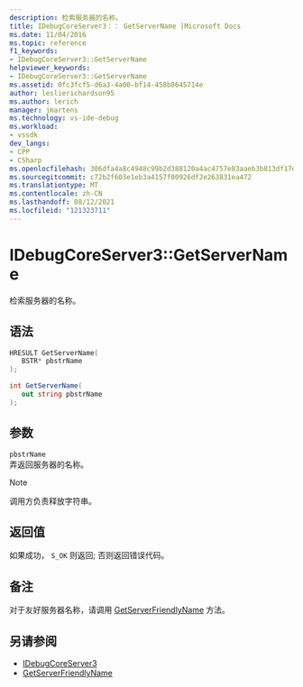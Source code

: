 ```yaml
---
description: 检索服务器的名称。
title: IDebugCoreServer3：： GetServerName |Microsoft Docs
ms.date: 11/04/2016
ms.topic: reference
f1_keywords:
- IDebugCoreServer3::GetServerName
helpviewer_keywords:
- IDebugCoreServer3::GetServerName
ms.assetid: 0fc3fcf5-d6a3-4a00-bf14-458b8645714e
author: leslierichardson95
ms.author: lerich
manager: jmartens
ms.technology: vs-ide-debug
ms.workload:
- vssdk
dev_langs:
- CPP
- CSharp
ms.openlocfilehash: 306dfa4a8c4948c99b2d388120a4ac4757e83aaeb3b813df17d3bb9a0cc0ea10
ms.sourcegitcommit: c72b2f603e1eb3a4157f00926df2e263831ea472
ms.translationtype: MT
ms.contentlocale: zh-CN
ms.lasthandoff: 08/12/2021
ms.locfileid: "121323711"
---
```

# <a name="idebugcoreserver3getservername"></a>IDebugCoreServer3::GetServerName
检索服务器的名称。

## <a name="syntax"></a>语法

```cpp
HRESULT GetServerName(
   BSTR* pbstrName
);
```

```csharp
int GetServerName(
   out string pbstrName
);
```

## <a name="parameters"></a>参数
`pbstrName`\
弄返回服务器的名称。

> [!NOTE]
> 调用方负责释放字符串。

## <a name="return-value"></a>返回值
 如果成功， `S_OK` 则返回; 否则返回错误代码。

## <a name="remarks"></a>备注
 对于友好服务器名称，请调用 [GetServerFriendlyName](../../../extensibility/debugger/reference/idebugcoreserver3-getserverfriendlyname.md) 方法。

## <a name="see-also"></a>另请参阅
- [IDebugCoreServer3](../../../extensibility/debugger/reference/idebugcoreserver3.md)
- [GetServerFriendlyName](../../../extensibility/debugger/reference/idebugcoreserver3-getserverfriendlyname.md)
